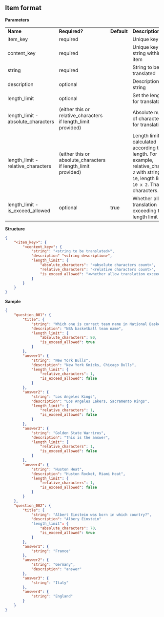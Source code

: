 ## Item format
**Parameters**

<table>
    <tr>
        <td><strong>Name</strong></td>
        <td><strong>Required?</strong></td>
        <td><strong>Default</strong></td>
        <td><strong>Description</strong></td>
    </tr>
    <tr>
        <td>item_key</td>
        <td>required</td>
        <td></td>
        <td>Unique key to item</td>
    </tr>
    <tr>
        <td>content_key</td>
        <td>required</td>
        <td></td>
        <td>Unique key to string within an item</td>
    </tr>
    <tr>
        <td>string</td>
        <td>required</td>
        <td></td>
        <td>String to be translated</td>
    </tr>
    <tr>
        <td>description</td>
        <td>optional</td>
        <td></td>
        <td>Description of string</td>
    </tr>
    <tr>
        <td>length_limit</td>
        <td>optional</td>
        <td></td>
        <td>Set the length limit for translator</td>
    </tr>
    <tr>
        <td>length_limit - absolute_characters</td>
        <td>(either this or relative_characters if length_limit provided)</td>
        <td></td>
        <td>Absolute number of characters limit for translation</td>
    </tr>
    <tr>
        <td>length_limit - relative_characters</td>
        <td>(either this or absolute_characters if length_limit provided)</td>
        <td></td>
        <td>Length limit is calculated according to string length. For example, relative_characters <code>2</code> with string length <code>10</code>, length limit is <code>10 x 2</code>. That is <code>20</code> characters.</td>
    </tr>
    <tr>
        <td>length_limit - is_exceed_allowed</td>
        <td>optional</td>
        <td>true</td>
        <td>Whether allow translation exceeding the length limit a little</td>
    </tr>
</table>

**Structure**

``` json
{
    "<item_key>": {
        "<content_key>": {
            "string": "<string to be translated>",
            "description" "<string description>",
            "length_limit": {
                "absolute_characters": "<absolute characters count>",
                "relative_characters": "<relative characters count>",
                "is_exceed_allowed": "<whether allow translation exceeding the length limit a little>"
            }
        }
    }
}
```

**Sample**

``` json
{
    "question_001": {
        "title": {
            "string": "Which one is correct team name in National Basketball Association (NBA)?",
            "description": "NBA basketball team name",
            "length_limit": {
                "absolute_characters": 80,
                "is_exceed_allowed": true
            }
        },
        "answer1": {
            "string": "New York Bulls",
            "description": "New York Knicks, Chicago Bulls",
            "length_limit": {
                "relative_characters": 1,
                "is_exceed_allowed": false
            }
        },
        "answer2": {
            "string": "Los Angeles Kings",
            "description": "Los Angeles Lakers, Sacramento Kings",
            "length_limit": {
                "relative_characters": 1,
                "is_exceed_allowed": false
            }
        },
        "answer3": {
            "string": "Golden State Warriros",
            "description": "This is the answer",
            "length_limit": {
                "relative_characters": 1,
                "is_exceed_allowed": false
            }
        },
        "answer4": {
            "string": "Huston Heat",
            "description": "Huston Rocket, Miami Heat",
            "length_limit": {
                "relative_characters": 1,
                "is_exceed_allowed": false
            }
        }
    },
    "question_002": {
        "title": {
            "string": "Albert Einstein was born in which country?",
            "description": "Albery Einstein"
            "length_limit": {
                "absolute_characters": 70,
                "is_exceed_allowed": true
            }
        },
        "answer1": {
            "string": "France"
        },
        "answer2": {
            "string": "Germany",
            "description": "answer"
        },
        "answer3": {
            "string": "Italy"
        },
        "answer4": {
            "string": "England"
        }
    }
}
```
